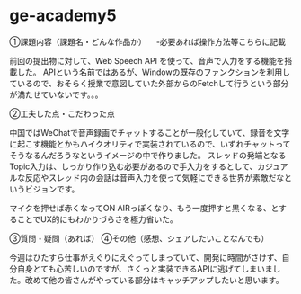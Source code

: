 # ge-academy5

①課題内容（課題名・どんな作品か）
　-必要あれば操作方法等こちらに記載
 
 前回の提出物に対して、Web Speech API を使って、音声で入力をする機能を搭載した。
 APIという名前ではあるが、Windowの既存のファンクションを利用しているので、おそらく授業で意図していた外部からのFetchして行うという部分が満たせていないです。。。
 
②工夫した点・こだわった点

中国ではWeChatで音声録画でチャットすることが一般化していて、録音を文字に起こす機能とかもハイクオリティで実装されているので、いずれチャットってそうなるんだろうなというイメージの中で作りました。
スレッドの発端となるTopic入力は、しっかり作り込む必要があるので手入力をするとして、カジュアルな反応やスレッド内の会話は音声入力を使って気軽にできる世界が素敵だなというビジョンです。

マイクを押せば赤くなってON AIRっぽくなり、もう一度押すと黒くなる、とすることでUX的にもわかりづらさを極力省いた。

③質問・疑問（あれば）
④その他（感想、シェアしたいことなんでも）

今週はひたすら仕事がえぐりにえぐってしまっていて、開発に時間がさけず、自分自身とても心苦しいのですが、さくっと実装できるAPIに逃げてしまいました。改めて他の皆さんがやっている部分はキャッチアップしたいと思います。
